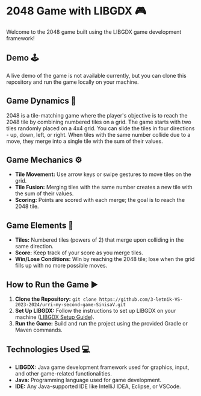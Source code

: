 # 2048 Game with LIBGDX 🎮

Welcome to the 2048 game built using the LIBGDX game development framework!

## Demo 🕹️

A live demo of the game is not available currently, but you can clone this repository and run the game locally on your machine.

## Game Dynamics 🧩

2048 is a tile-matching game where the player's objective is to reach the 2048 tile by combining numbered tiles on a grid. The game starts with two tiles randomly placed on a 4x4 grid. You can slide the tiles in four directions - up, down, left, or right. When tiles with the same number collide due to a move, they merge into a single tile with the sum of their values.

## Game Mechanics ⚙️

- **Tile Movement:** Use arrow keys or swipe gestures to move tiles on the grid.
- **Tile Fusion:** Merging tiles with the same number creates a new tile with the sum of their values.
- **Scoring:** Points are scored with each merge; the goal is to reach the 2048 tile.

## Game Elements 🧱

- **Tiles:** Numbered tiles (powers of 2) that merge upon colliding in the same direction.
- **Score:** Keep track of your score as you merge tiles.
- **Win/Lose Conditions:** Win by reaching the 2048 tile; lose when the grid fills up with no more possible moves.

## How to Run the Game ▶️

1. **Clone the Repository:** `git clone https://github.com/3-letnik-VS-2023-2024/urri-my-second-game-SinisaV.git`
2. **Set Up LIBGDX:** Follow the instructions to set up LIBGDX on your machine ([LIBGDX Setup Guide](https://libgdx.com/)).
3. **Run the Game:** Build and run the project using the provided Gradle or Maven commands.

## Technologies Used 💻

- **LIBGDX:** Java game development framework used for graphics, input, and other game-related functionalities.
- **Java:** Programming language used for game development.
- **IDE:** Any Java-supported IDE like IntelliJ IDEA, Eclipse, or VSCode.

